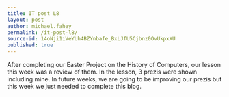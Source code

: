 ```yaml
---
title: IT post L8
layout: post
author: michael.fahey
permalink: /it-post-l8/
source-id: 14oNji1iVeYUh4BZYnbafe_BxLJfU5Cjbnz0OvUkpxXU
published: true
---
```

After completing our Easter Project on the History of Computers, our lesson this week was a review of them. In the lesson, 3 prezis were shown including mine. In future weeks, we are going to be improving our prezis but this week we just needed to complete this blog.

